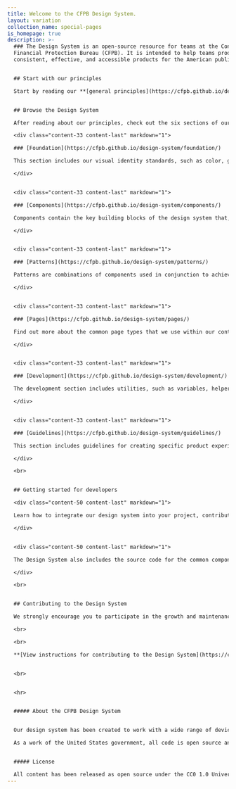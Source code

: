 ```yaml
---
title: Welcome to the CFPB Design System.
layout: variation
collection_name: special-pages
is_homepage: true
description: >-
  ### The Design System is an open-source resource for teams at the Consumer
  Financial Protection Bureau (CFPB). It is intended to help teams produce
  consistent, effective, and accessible products for the American public


  ## Start with our principles

  Start by reading our **[general principles](https://cfpb.github.io/design-system/foundation/general-principles)**, which form the strategic underpinnings for the CFPB’s design and development standards, and **[accessibility principles](https://cfpb.github.io/design-system/foundation/accessibility)**, which lay the foundation for ensuring that our web content is available for all users. 


  ## Browse the Design System

  After reading about our principles, check out the six sections of our Design System. 

  <div class="content-33 content-last" markdown="1">

  ### [Foundation](https://cfpb.github.io/design-system/foundation/)

  This section includes our visual identity standards, such as color, grid, and typography. It forms the foundation for the CFPB’s website and external-facing materials. **[Browse foundation](https://cfpb.github.io/design-system/foundation/)**

  </div>


  <div class="content-33 content-last" markdown="1">

  ### [Components](https://cfpb.github.io/design-system/components/)

  Components contain the key building blocks of the design system that, when combined, can be used to create a website. Examples of components include buttons, text inputs, tables, and alerts. **[Browse components](https://cfpb.github.io/design-system/components/)**

  </div>


  <div class="content-33 content-last" markdown="1">

  ### [Patterns](https://cfpb.github.io/design-system/patterns/)

  Patterns are combinations of components used in conjunction to achieve a goal. Interaction patterns are best practice design solutions to common user tasks. Layout patterns are used by designers to organize content into clear, accessible web pages. **[Browse patterns](https://cfpb.github.io/design-system/patterns/)**

  </div>


  <div class="content-33 content-last" markdown="1">

  ### [Pages](https://cfpb.github.io/design-system/pages/)

  Find out more about the common page types that we use within our content management system, which are documented for easy reference. **[Browse pages](https://cfpb.github.io/design-system/pages/)**

  </div>


  <div class="content-33 content-last" markdown="1">

  ### [Development](https://cfpb.github.io/design-system/development/) 

  The development section includes utilities, such as variables, helper classes, and mixins, and layout options, such as blocks. **[Browse development](https://cfpb.github.io/design-system/development/)** 

  </div>


  <div class="content-33 content-last" markdown="1">

  ### [Guidelines](https://cfpb.github.io/design-system/guidelines/)

  This section includes guidelines for creating specific product experiences not covered in other sections. **[Browse guidelines](https://cfpb.github.io/design-system/guidelines/)** 

  </div>

  <br>


  ## Getting started for developers 

  <div class="content-50 content-last" markdown="1">

  Learn how to integrate our design system into your project, contribute to the code base, and update the documentation. **[Get started](https://github.com/cfpb/design-system/blob/master/CONTRIBUTING.md)**.

  </div>


  <div class="content-50 content-last" markdown="1">

  The Design System also includes the source code for the common components that power the design of [consumerfinance.gov](https://www.consumerfinance.gov). **[View source code on github]((https://github.com/cfpb/design-system)**.

  </div>

  <br>


  ## Contributing to the Design System

  We strongly encourage you to participate in the growth and maintenance of the Design System. To make contribution easier, the Design System is built on a tool called Netlify CMS, which allows for editing of pages in a web browser, without needing to use git or other command-line tools. 

  <br>

  <br>

  **[View instructions for contributing to the Design System](https://cfpb.github.io/design-system/updating-this-website/)**


  <br>


  <hr>


  ##### About the CFPB Design System


  Our design system has been created to work with a wide range of devices and browsers. Following a modern, mobile first responsive approach, sites built with our Design System easily adapt to a wide range of screen sizes, all while carefully following accessibility best practices.

  As a work of the United States government, all code is open source and in the public domain. We encourage you to use this framework in your own projects and to contribute back.


  ##### License

  All content has been released as open source under the CC0 1.0 Universal Public Domain Dedication, and we’d love for other agencies, developers, or groups to adapt it for their own use.
---
```

